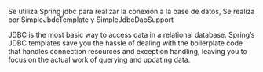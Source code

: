 Se utiliza Spring jdbc para realizar la conexión a la base de datos,
	Se realiza por SimpleJbdcTemplate y SimpleJdbcDaoSupport

JDBC is the most basic way to access data in a relational database. Spring’s JDBC
templates save you the hassle of dealing with the boilerplate code that handles connection 
resources and exception handling, leaving you to focus on the actual work of
querying and updating data.



